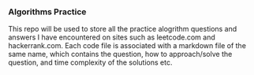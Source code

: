 ### Algorithms Practice

This repo will be used to store all the practice alogrithm questions and answers I have encountered on sites such as leetcode.com and hackerrank.com. Each code file is associated with a markdown file of the same name, which contains the question, how to approach/solve the question, and time complexity of the solutions etc. 
